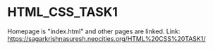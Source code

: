 # HTML_CSS_TASK1
Homepage is "index.html" and other pages are linked.
Link: https://sagarkrishnasuresh.neocities.org/HTML%20CSS%20TASK1/
